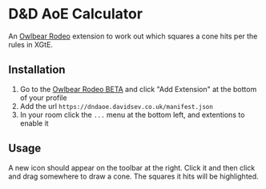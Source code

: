 # D&D AoE Calculator

An [Owlbear Rodeo](https://www.owlbear.app/) extension to work out which squares a cone hits per the rules in XGtE.

## Installation

1. Go to the [Owlbear Rodeo BETA](https://www.owlbear.app/) and click "Add Extension" at the bottom of your profile
2. Add the url `https://dndaoe.davidsev.co.uk/manifest.json`
3. In your room click the `...` menu at the bottom left, and extentions to enable it

## Usage

A new icon should appear on the toolbar at the right. Click it and then click and drag somewhere to draw a cone. The
squares it hits will be highlighted.

